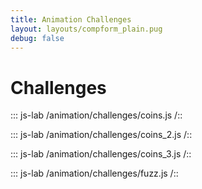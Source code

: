 ```yaml
---
title: Animation Challenges
layout: layouts/compform_plain.pug
debug: false
---
```


# Challenges

::: js-lab
/animation/challenges/coins.js
/::

::: js-lab
/animation/challenges/coins_2.js
/::

::: js-lab
/animation/challenges/coins_3.js
/::

::: js-lab
/animation/challenges/fuzz.js
/::
